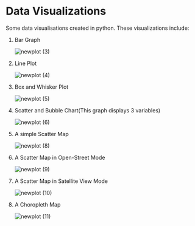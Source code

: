 # Data Visualizations
Some data visualisations created in python. 
These visualizations include:
  1. Bar Graph

     ![newplot (3)](https://github.com/mahadsarfrazbutt/data-visualisations/assets/139609282/d8115d3a-fe45-4d71-b67d-8fe6c678e7ca)

  3. Line Plot

     ![newplot (4)](https://github.com/mahadsarfrazbutt/data-visualisations/assets/139609282/6903331c-d118-4b3e-ad85-3269e7b5dc3b)

  3. Box and Whisker Plot

     ![newplot (5)](https://github.com/mahadsarfrazbutt/data-visualisations/assets/139609282/7fe1969d-e2d7-4e1e-ac3f-c7386de75b72)

  4. Scatter and Bubble Chart(This graph displays 3 variables)

     ![newplot (6)](https://github.com/mahadsarfrazbutt/data-visualisations/assets/139609282/af52f4a4-92c7-44d4-88a2-9fa811d67e3c)

  5. A simple Scatter Map

     ![newplot (8)](https://github.com/mahadsarfrazbutt/data-visualisations/assets/139609282/b0be700a-e995-40de-8cb9-b187f5cba416)

  6. A Scatter Map in Open-Street Mode

      ![newplot (9)](https://github.com/mahadsarfrazbutt/data-visualisations/assets/139609282/e8b66f79-d739-46e8-94cb-a0fe5121e9d2)

  7. A Scatter Map in Satellite View Mode

     ![newplot (10)](https://github.com/mahadsarfrazbutt/data-visualisations/assets/139609282/3522fa0c-381a-4179-b5d1-7874438637f8)

  8. A Choropleth Map

     ![newplot (11)](https://github.com/mahadsarfrazbutt/data-visualisations/assets/139609282/6711a298-6b04-4fd5-a8d1-ad79a89cb599)





